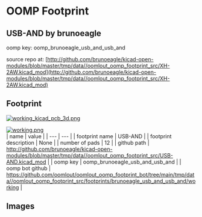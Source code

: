 # OOMP Footprint  
## USB-AND  by brunoeagle  
  
oomp key: oomp_brunoeagle_usb_and_usb_and  
  
source repo at: [http://github.com/brunoeagle/kicad-open-modules/blob/master/tmp/data//oomlout_oomp_footprint_src/XH-2AW.kicad_mod](http://github.com/brunoeagle/kicad-open-modules/blob/master/tmp/data//oomlout_oomp_footprint_src/XH-2AW.kicad_mod)  
## Footprint  
  
[![working_kicad_pcb_3d.png](working_kicad_pcb_3d_600.png)](working_kicad_pcb_3d.png)  
  
[![working.png](working_600.png)](working.png)  
| name | value | 
| --- | --- | 
| footprint name | USB-AND | 
| footprint description | None | 
| number of pads | 12 | 
| github path | http://github.com/brunoeagle/kicad-open-modules/blob/master/tmp/data//oomlout_oomp_footprint_src/USB-AND.kicad_mod | 
| oomp key | oomp_brunoeagle_usb_and_usb_and | 
| oomp bot github | https://github.com/oomlout/oomlout_oomp_footprint_bot/tree/main/tmp/data//oomlout_oomp_footprint_src/footprints/brunoeagle_usb_and_usb_and/working | 
## Images  
